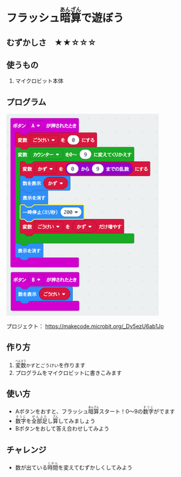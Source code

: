 # フラッシュ<ruby>暗算<rp>(</rp><rt>あんざん</rt><rp>)</rp></ruby>で遊ぼう

## むずかしさ　★★☆☆☆

## 使うもの
1. マイクロビット本体

## プログラム

<img width="400" src="./calc.png">

プロジェクト： https://makecode.microbit.org/_Dv5ezU6ab1Jp

## 作り方

1. <ruby>変数<rp>(</rp><rt>へんすう</rt><rp>)</rp></ruby>`かず`と`ごうけい`を作ります
2. プログラムをマイクロビットに書きこみます

## 使い方

* Aボタンをおすと、フラッシュ<ruby>暗算<rp>(</rp><rt>あんざん</rt><rp>)</rp></ruby>スタート！0〜9の<ruby>数字<rp>(</rp><rt>すうじ</rt><rp>)</rp></ruby>がでます
* <ruby>数字<rp>(</rp><rt>すうじ</rt><rp>)</rp></ruby>を<ruby>全部足<rp>(</rp><rt>ぜんぶた</rt><rp>)</rp></ruby>し<ruby>算<rp>(</rp><rt>ざん</rt><rp>)</rp></ruby>してみましょう
* Bボタンをおして答え合わせしてみよう

## チャレンジ

* 数が出ている<ruby>時間<rp>(</rp><rt>じかん</rt><rp>)</rp></ruby>を変えてむずかしくしてみよう
